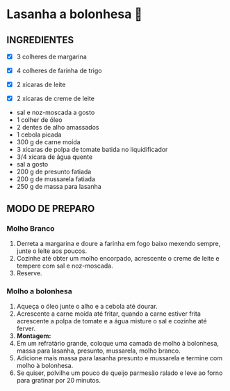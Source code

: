 # Lasanha a bolonhesa :spaghetti:

## INGREDIENTES

- [x] 3 colheres de margarina

- [x] 4 colheres de farinha de trigo

- [x] 2 xícaras de leite

- [x] 2 xícaras de creme de leite

- sal e noz-moscada a gosto
- 1 colher de óleo
- 2 dentes de alho amassados
- 1 cebola picada
- 300 g de carne moída
- 3 xícaras de polpa de tomate batida no liquidificador
- 3/4 xícara de água quente
- sal a gosto
- 200 g de presunto fatiada
- 200 g de mussarela fatiada
- 250 g de massa para lasanha

## MODO DE PREPARO

### Molho Branco

1. Derreta a margarina e doure a farinha em fogo baixo mexendo sempre, junte o leite aos poucos.
2. Cozinhe até obter um molho encorpado, acrescente o creme de leite e tempere com sal e noz-moscada.
3. Reserve.

### Molho a bolonhesa 

1. Aqueça o óleo junte o alho e a cebola até dourar.
2. Acrescente a carne moída até fritar, quando a carne estiver frita acrescente a polpa de tomate e a água misture o sal e cozinhe até ferver.
3. **Montagem:**
4. Em um refratário grande, coloque uma camada de molho à bolonhesa, massa para lasanha, presunto, mussarela, molho branco.
5. Adicione mais massa para lasanha presunto e mussarela e termine com molho à bolonhesa.
6. Se quiser, polvilhe um pouco de queijo parmesão ralado e leve ao forno para gratinar por 20 minutos.
